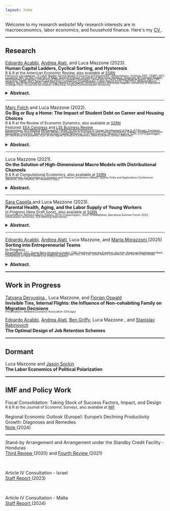 ```yaml
---
layout: home
---
```


Welcome to my research website! My research interests are in macroeconomics, labor economics, and household finance. Here's my <a href="{{ site.url }}/assets/New_CV.pdf"> CV </a>.

<hr style="height:2px;border:none;color:#333;background-color:#333;" />

## Research

<a href="https://eacabbi.github.io">  Edoardo Acabbi</a>, <a href="https://andrealati.github.io"> Andrea Alati</a>, and Luca Mazzone (2023).
<br> 
**Human Capital Ladders, Cyclical Sorting, and Hysteresis** <a href="{{ site.url }}/docs/INPS_site.pdf" class="{{ site.pdf_icon }}" title="{{ site.pdf_title }}" id="icon"></a><br> 
<sub>  R & R at the American Economic Review, also available at <a href="https://papers.ssrn.com/sol3/papers.cfm?abstract_id=4068858"> SSRN</a> </sub> <br>
<sub style="font-size: 60%; line-height: 0.65;"> Previously circulated as: "A Labor Market Sorting Model of Scarring and Hysteresis". Presentations: Visitinps, EIEF, CEMFI, HEC Lausanne, IMF, UC3M, University of Milan, Bank of England, University of Wisconsin Madison, University of Colorado Boulder, Northwestern University, University of Illinois in Urbana-Champaign, University of Tokyo, Federal Reserve Board,  Bonn CRC workshop, SMYE 2021, Search and Matching Conference (Copenhagen),  Lisbon Macro 2022,  T2M 2022,  Midwest Macro (Dallas), the M3M (Frankfurt), SED annual meeting (Cartagena), Brucchi-Luchino workshop (Napoli), University of Maryland (College Park), Université de Quebec à Montreal, Virginia Commonwealth University </sub> <br>
<details>
<summary><b> Abstract. </b></summary>
Evaluating the allocative effects of recessions is challenging due to the dynamic and jointly evolving distributions of workers and firms. Workers constantly gain or lose human capital, while the landscape of firms shifts with cyclical vacancy posting, entry and exit. We build a search model with aggregate risk and worker-firm heterogeneity, in which human capital accumulation depends on the sorting of workers to firms. The framework allows us to account for how workers' skills and firms' distributions jointly vary and impact business cycles.  We estimate the model on administrative data and show that persistent negative effects on the productivity of worker-firm matches dominate cleansing effects, with distortions in sorting and human capital accumulation accounting for approximately 60% of cumulative output losses. Our model offers a rationale for the increased length of recessions and their heterogeneous welfare effects across age, income, and human capital distributions.
</details>  

<hr style="height:0.5px;border:none;color:#333;background-color:#333;" />



<a href="https://sites.google.com/view/mfolch/home"> Marc Folch</a> and Luca Mazzone (2022).
<br> 
**Go Big or Buy a Home: The Impact of Student Debt on Career and Housing Choices** <a href="{{ site.url }}/docs/Student_Debt_Paper_site.pdf" class="{{ site.pdf_icon }}" title="{{ site.pdf_title }}" id="icon"></a><br> 
<sub> R & R at the Review of Economic Dynamics,  also available at <a href="https://papers.ssrn.com/sol3/papers.cfm?abstract_id=3805220 "> SSRN</a> </sub> <br>
<sub> Featured: <a href="https://eeavirtual.org/node/1430">EEA Congress</a> and  <a href="https://blogs.lse.ac.uk/businessreview/2020/10/08/how-student-debt-influences-the-behaviour-of-graduates">LSE Business Review</a> </sub> <br>
<sub style="font-size: 60%; line-height: 0.65;"> Presentations: SED Meeting (Minneapolis), Center for the Economics of Human Development at the U of Chicago, European Meeting of the Econometric Society (Milan), Computation in Economics and Finance Conference (Dallas), European Economic Association Congress,  Bank of Italy Human Capital Workshop, U of Pennsylvania, Wharton Finance, UZH, U of Copenhagen,  SFI Workshop in Lausanne,  ICEF at the Higher School of Economics, New Economic School (Moscow) <sub> <br>
<details>
<summary><b> Abstract. </b></summary>
Student debt decreases post-bachelor school enrollment and earnings growth but does not delay first-time home ownership. We introduce a life-cycle human capital model with heterogeneous wealth and financial frictions and show that high debt balances distort career choices because returns to further education depend on current income. Student debt impacts home ownership in two ways. First, it deters ownership via the traditional wealth channel. Second, it increases ownership by discouraging further education in favor of early labor market entry. Finally, we show that the impact of student borrowing is partly due to the design of US student loans.
</details>
  
<hr style="height:0.5px;border:none;color:#333;background-color:#333;" />
  
  
Luca Mazzone (2021).
<br> 
**On the Solution of High-Dimensional Macro Models with Distributional Channels** <a href="{{ site.url }}/docs/Macro_Models_with_Distributional_Channels_site.pdf" class="{{ site.pdf_icon }}" title="{{ site.pdf_title }}" id="icon"></a><br> 
<sub> R & R at Computational Economics, also available at <a href="https://papers.ssrn.com/sol3/papers.cfm?abstract_id=3313244"> SSRN</a> </sub> <br>
<sub style="font-size: 60%; line-height: 0.65;"> Presentations: Computation in Economics and Finance Conference (Milan), Sparse Grids and Applications Conference (Munich), UZH Finance, SFI Research Days </sub> <br>
<details>
<summary><b> Abstract. </b></summary>
 I propose a global solution method for the computation of infinite-horizon, heterogeneous agent macroeconomic models with aggregate uncertainty. Details of the algorithm are illustrated by presenting its application to a an example model of firm dynamics. In the model, aggregate dynamics depends explicitly on firm entry and exit, and individual choices are often constrained by a form of market incompleteness. Existing computational strategies are either unfeasible or provide inaccurate solutions to this class of models. Moreover, global solutions are computationally expensive because the minimal representation of the aggregate state space - and thus the aggregate law of motion - faces the curse of dimensionality. The proposed strategy combines adaptive sparse grids with a cross-sectional density approximation, and introduces a framework for solving the more general class of dynamic models with firm or household heterogeneity accurately.
</details>
  
<hr style="height:0.5px;border:none;color:#333;background-color:#333;" />
   
<a href="https://www.saracasella.com/">  Sara Casella </a> and Luca Mazzone (2023).
<br> 
**Parental Health, Aging, and the Labor Supply of Young Workers** <a href="{{ site.url }}/docs/Royal_Tenebaum_is_sick_site.pdf" class="{{ site.pdf_icon }}" title="{{ site.pdf_title }}" id="icon"></a><br> 
<sub> In Progress (New Draft Soon), also available at  <a href="https://papers.ssrn.com/sol3/papers.cfm?abstract_id=4274594">  SSRN </a> </sub> <br>
<sub style="font-size: 60%; line-height: 0.65;"> Presentations: Midwest Macro (Dallas), SEHo (Copenhagen), SOLE (Philadelphia), Barcelona Summer Forum 2023, Hitotsubashi University, EEA Meeting (Barcelona) </sub> <br>
<details>
<summary><b> Abstract. </b></summary>
To what extent are young workers affected by health shocks that happen to their parents? This paper studies the short and long-term spillover effects of parents' adverse health events on their adult children. We use the unique structure of the Panel Survey on Income Dynamics (PSID) to build family networks and construct a measure of sudden health changes. Exploiting news on parents' health status, we provide evidence of the existence of family insurance in the form of time and monetary transfers, and of the importance of family ties in shaping labor market outcomes. Following the deterioration of parents' health, time spent helping them goes up, while income and hours worked by children significantly decline. 
</details>  


<hr style="height:0.5px;border:none;color:#333;background-color:#333;" />
   
<a href="https://eacabbi.github.io">  Edoardo Acabbi</a>, <a href="https://andrealati.github.io"> Andrea Alati</a>, Luca Mazzone, and <a href="https://martamorazzoni.weebly.com"> Marta Morazzoni </a> (2025)
<br> 
**Sorting into Entrepreneurial Teams** <a href="{{ site.url }}/docs/Entreps_paper.pdf" class="{{ site.pdf_icon }}" title="{{ site.pdf_title }}" id="icon"></a><br> 
<sub> In Progress </sub> <br>
<sub style="font-size: 60%; line-height: 0.65;"> Presentations: UCL, Queen Mary University London, CREI, Goethe University Frankfurt, the Inter-American Development Bank, Northwestern University, Bank of England, the Chicago FED, the LSE Junior Macro Conference, and the NYU Abu Dhabi Conference on New Frontiers for Policy Evaluation </sub> <br>
<details>
<summary><b> Abstract. </b></summary>
This paper studies how entrepreneurs sort into teams and how team entrepreneurship affects the equilibrium distribution of firms. Leveraging employer-employee administrative records matched with privately-held firms’ balance sheet data for Portugal, we show that firms of entrepreneurial teams have higher sales, productivity and survival rates than those owned by single entrepreneurs. We then exploit information on individuals’ careers before opening a firm to establish that there is a strong degree of sorting in entrepreneurial teams along observed and unobserved heterogeneity. A novel theory of career choices and team formation rationalizes why similarity in entrepreneurs’ overall talent and dissimilarity in their specialization lead to better firm outcomes, providing insights into the micro-foundations of firm growth.
</details>  

<hr style="height:2px;border:none;color:#333;background-color:#333;" />

## Work in Progress

<a href="https://deryugina.com/"> Tatyana Deryugina </a>, Luca Mazzone, and <a href="https://floswald.github.io/"> Florian Oswald </a>
<br>
**Invisible Ties, Internal Flights: the Influence  of Non-cohabiting Family on Migration Decisions** 
<br>
<sub style="font-size: 60%; line-height: 0.65;"> Presentations: Midwest Economic Association (Chicago) </sub> <br>  

<a href="https://eacabbi.github.io">  Edoardo Acabbi</a>, <a href="https://andrealati.github.io"> Andrea Alati</a>, <a href="https://www.bengriffy.com/">  Ben Griffy</a>, Luca Mazzone , and <a href="https://sites.google.com/site/stanrabinovicheconomics"> Stanislav Rabinovich </a>
<br>
**The Optimal Design of Job Retention Schemes** 
<br>

<hr style="height:2px;border:none;color:#333;background-color:#333;" />



## Dormant

Luca Mazzone and <a href="https://sites.google.com/view/jasonsockin/home"> Jason Sockin </a> 
<br>
**The Labor Economics of Political Polarization** 
<br>
  
<hr style="height:2px;border:none;color:#333;background-color:#333;" />
 
## IMF and Policy Work
  
Fiscal Consolidation: Taking Stock of Success Factors, Impact, and Design <a href="{{ site.url }}/docs/imf_wp-print-pdf.pdf" class="{{ site.pdf_icon }}" title="{{ site.pdf_title }}" id="icon"></a><br> 
<sub>  R & R at the Journal of Economic Surveys, also available at  <a href="https://www.imf.org/en/Publications/WP/Issues/2023/03/17/Fiscal-Consolidation-Taking-Stock-of-Success-Factors-Impact-and-Design-530647">  IMF </a> </sub> <br>

Regional Economic Outlook (Europe): Europe’s Declining Productivity Growth: Diagnoses and Remedies
 <br> 
<a href="https://www.imf.org/-/media/Files/Publications/REO/EUR/2024/October/English/reoeurnote.ashx">  Note </a> (2024) 


<hr style="height:2px;border:none;color:#333;background-color:#333;" />


Stand-by Arrangement and Arrangement under the Standby Credit Facility - Honduras
 <br> 
<a href="https://www.imf.org/-/media/Files/Publications/CR/2020/English/1HNDEA2020002.ashx">  Third Review </a> (2020) and <a href="https://www.imf.org/-/media/Files/Publications/CR/2021/English/1HNDEA2021002.ashx">  Fourth Review </a> (2021)

 
<br>

Article IV Consultation - Israel
 <br> 
<a href="https://www.imf.org/en/Publications/CR/Issues/2023/06/14/Israel-2023-Article-IV-Consultation-Press-Release-Staff-Report-and-Statement-by-the-534778">  Staff Report </a> (2023) 
 
<br>

Article IV Consultation - Malta
 <br> 
<a href="https://www.imf.org/-/media/Files/Publications/CR/2024/English/1MLTEA2024001.ashx">  Staff Report </a> (2024) 
 
<br>


